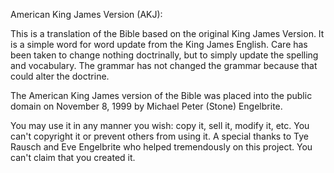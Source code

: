 American King James Version (AKJ):

This is a translation of the Bible based on the original King James Version. It is a simple word for word update from the King James English. Care has been taken to change nothing doctrinally, but to simply update the spelling and vocabulary. The grammar has not changed the grammar because that could alter the doctrine.

The American King James version of the Bible was placed into the public domain on November 8, 1999 by Michael Peter (Stone) Engelbrite.

You may use it in any manner you wish: copy it, sell it, modify it, etc.
You can't copyright it or prevent others from using it.
A special thanks to Tye Rausch and Eve Engelbrite who helped tremendously on this project.
You can't claim that you created it.